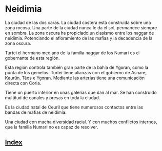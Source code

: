 # Neidimia

La ciudad de las dos caras. La ciudad costera está construida sobre una zona rocosa. Una parte de la ciudad nunca le da el sol, permanece siempre en sombra. La zona oscura ha propiciado un clasismo entre los naggar de neidimia. Potenciando el afloramiento de las mafias y la decadencia de la zona oscura.

Turtei el hermano mediano de la familia naggar de los Numari es el gobernante de esta región.

Esta región controla también gran parte de la bahía de Ygoran, como la punta de los gemelos. Turtei tiene alianzas con el gobierno de Asnare, Kaurün, Táos e Ygoran. Mediante las arterias tiene una comunicación directa con Coria.

Tiene un puerto interior en unas galerías que dan al mar. Se han construido multitud de canales y presas en toda la ciudad.

Es la ciudad natal de Ceuril que tiene numerosos contactos entre las bandas de mafias de neidimia.

Una ciudad con mucha diversidad racial. Y con muchos conflictos internos, que la familia Numari no es capaz de resolver.

## [Index](../index.md)